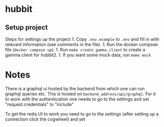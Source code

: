 # hubbit

## Setup project
Steps for settings up the project
    1. Copy `.env.example` to `.env` and fill in with relevant information (see comments in the file).
    1. Run the docker compose file (`docker compose up`).
    1. Run `make create_gamma_client` to create a gamma client for hubbit2.
    1. If you want some mock data, run `make mock` 
    
# Notes
There is a graphql ui hosted by the backend from which one can run graphql queries etc.
This is hosted on `backend_address/api/graphql`.
For it to work with the authentication one needs to go to the settings and set "request.credentials" to "include"

To get the redis UI to work you need to go to the settings (after setting up a connection click the cogwheel) and set 

